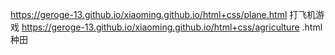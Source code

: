  https://geroge-13.github.io/xiaoming.github.io/html+css/plane.html 打飞机游戏
 https://geroge-13.github.io/xiaoming.github.io/html+css/agriculture .html 种田

